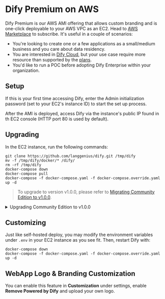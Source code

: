 # Dify Premium on AWS

Dify Premium is our AWS AMI offering that allows custom branding and is one-click deployable to your AWS VPC as an EC2. Head to [AWS Marketplace](https://aws.amazon.com/marketplace/pp/prodview-t22mebxzwjhu6) to subscribe. It's useful in a couple of scenarios:

* You're looking to create one or a few applications as a small/medium business and you care about data residency.
* You are interested in [Dify Cloud](cloud.md), but your use case require more resource than supported by the [plans](https://dify.ai/pricing).
* You'd like to run a POC before adopting Dify Enterprise within your organization.

## Setup

If this is your first time accessing Dify, enter the Admin initialization password (set to your EC2's instance ID) to start the set up process.

After the AMI is deployed, access Dify via the instance's public IP found in th EC2 console (HTTP port 80 is used by default).

## Upgrading

In the EC2 instance, run the following commands:

```
git clone https://github.com/langgenius/dify.git /tmp/dify
mv -f /tmp/dify/docker/* /dify/
rm -rf /tmp/dify
docker-compose down
docker-compose pull
docker-compose -f docker-compose.yaml -f docker-compose.override.yaml up -d
```

> To upgrade to version v1.0.0, please refer to [Migrating Community Edition to v1.0.0](https://docs.dify.ai/development/migration/migrate-to-v1).

<details>

<summary>Upgrading Community Edition to v1.0.0</summary>

The upgrade process involves the following steps:

1. Backup your data
2. Migrate plugins
3. Upgrade the main dify project

#### 1. Backup Data

1.1 Execute the `cd` command to navigate to your Dify project directory and create a backup branch.

1.2 Run the following command to back up your docker-compose YAML file (optional).

```bash
cd docker
cp docker-compose.yaml docker-compose.yaml.$(date +%s).bak
```

1.3 Run the command to stop docker services, then execute the backup data command in the Docker directory.

```bash
docker compose down
tar -cvf volumes-$(date +%s).tgz volumes
```

#### 2. Upgrade the Version

`v1.0.0` supports deployment via Docker Compose. Navigate to your Dify project path and run the following commands to upgrade to the Dify version:

```bash
git checkout 1.0.0 # Switch to the 1.0.0 branch
cd docker
docker compose -f docker-compose.yaml up -d
```

#### 3. Migrate Tools to Plugins

The purpose of this step is to automatically migrate the tools and model vendors previously used in the Community Edition and install them into the new plugin environment.

1. Run the docker ps command to check the docker-api container ID.

Example:

```bash
docker ps
CONTAINER ID   IMAGE                                       COMMAND                  CREATED       STATUS                 PORTS                                                                                                                             NAMES
417241cd****   nginx:latest                                "sh -c 'cp /docker-e…"   3 hours ago   Up 3 hours             0.0.0.0:80->80/tcp, :::80->80/tcp, 0.0.0.0:443->443/tcp, :::443->443/tcp                                                          docker-nginx-1
f84aa773****   langgenius/dify-api:1.0.0                   "/bin/bash /entrypoi…"   3 hours ago   Up 3 hours             5001/tcp                                                                                                                          docker-worker-1
a3cb19c2****   langgenius/dify-api:1.0.0                   "/bin/bash /entrypoi…"   3 hours ago   Up 3 hours             5001/tcp                                                                                                                          docker-api-1
```

Run the command `docker exec -it a3cb19c2**** bash` to enter the container terminal, and then run:

```bash
poetry run flask extract-plugins --workers=20
```

> If an error occurs, it is recommended to first install the `poetry` environment on the server as per the prerequisites. If the terminal asks for input after running the command, press **“Enter”** to skip the input.

This command will extract all models and tools currently in use in the environment. The workers parameter controls the number of parallel processes used during extraction and can be adjusted as needed. After the command runs, it will generate a `plugins.jsonl` file containing plugin information for all workspaces in the current Dify instance.

Ensure your network can access the public internet and support access to: `https://marketplace.dify.ai`. Continue running the following command in the `docker-api-1` container:

```bash
poetry run flask install-plugins --workers=2
```

This command will download and install all necessary plugins into the latest Community Edition. When the terminal shows `Install plugins completed.`, the migration is complete.

</details>

## Customizing

Just like self-hosted deploy, you may modify the environment variables under `.env` in your EC2 instance as you see fit. Then, restart Dify with:

```
docker-compose down
docker-compose -f docker-compose.yaml -f docker-compose.override.yaml up -d
```

## WebApp Logo & Branding Customization

You can enable this feature in **Customization** under settings, enable **Remove Powered by Dify** and upload your own logo.

